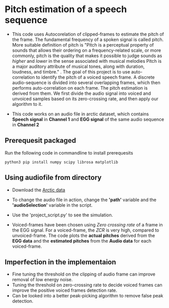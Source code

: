 # Pitch estimation of a speech sequence

- This code uses Autocorelation of clipped-frames to estimate the pitch of the frame.
The fundamental frequency of a spoken signal is called pitch. More suitable definition of pitch is "Pitch is a perceptual property of sounds that allows their ordering on a frequency-related scale, or more commonly, pitch is the quality that makes it possible to judge sounds as *higher* and *lower* in the sense associated with musical melodies Pitch is a major auditory attribute of musical tones, along with duration, loudness, and timbre." . The goal of this project is to use auto-correlation to identify the pitch of a voiced speech frame. A discrete audio-sequence is divided into several overlapping frames, which then performs auto-correlation on each frame. The pitch estimation is derived from them. We first divide the audio signal into voiced and unvoiced samples based on its zero-crossing rate, and then apply our algorithm to it.

- This code works on an audio file in arctic dataset, which contains **Speech signal** in **Channel 1** and **EGG signal** of the same audio sequence in **Channel 2**
## Prerequesit packaged
Run the following code in commandline to install prerequesits 
```
python3 pip install numpy scipy librosa matplotlib 
```
## Using audiofile from directory
- Download the [Arctic data](https://github.com/imraunav/Programming-practicum-CS571/tree/main/Project%20work/arctic-20221111T144309Z-001/arctic)
- To change the audio file in action, change the **'path'** variable and the **'audioSelection'** variable in the script.
- Use the 'project_script.py' to see the simulation.

- Voiced-frames have been chosen using *Zero crossing rate* of a frame in the EGG signal. For a voiced-frame, the *ZCR* is very high, compared to unvoiced-frame. 
The code plots the **actual pitches** derived from the **EGG data** and the **estimated pitches** from the **Audio data** for each voiced-frame.

## Imperfection in the implementaion
- Fine tuning the threshold on the clipping of audio frame can improve removal of low energy noise.
- Tuning the threshold on zero-crossing rate to decide voiced frames can improve the positive voiced frames detection rate.
- Can be looked into a better peak-picking algorithm to remove false peak detection.

